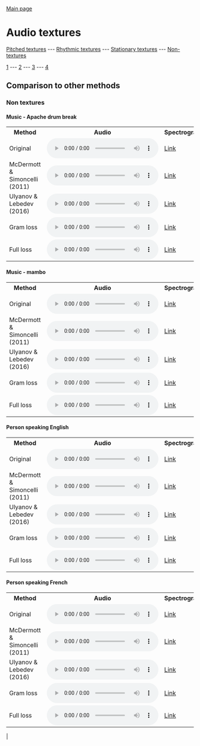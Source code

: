[Main page](README.md)

# Audio textures

[Pitched textures](/pitched_textures/1/index.md) --- [Rhythmic textures](/rhythmic_textures/1/index.md) --- [Stationary textures](/stationary_textures/1/index.md) --- [Non-textures](/non_textures/1/index.md)

[1](non_textures/1/index.md) --- [2](non_textures/2/index.md) --- [3](non_textures/3/index.md) --- [4](non_textures/4/index.md)

## Comparison to other methods

### Non textures

#### Music - Apache drum break

<center>
<table>

<tr>
  <th>Method</th>
  <th>Audio</th>
  <th>Spectrogram</th>
</tr>

<tr>
<td>Original</td>
<td>
  <audio controls>
    <source src="/assets/baselines/original/Music_-_Apache_drum_break.ogg">
    <source src="/assets/baselines/original/Music_-_Apache_drum_break.mp3">
    <source src="/assets/baselines/original/Music_-_Apache_drum_break.wav">
  </audio>
</td>
<td>
  <a href="/assets/baselines/original/Music_-_Apache_drum_break.png">Link</a>
</td>
</tr>

<tr>
<td>McDermott & Simoncelli (2011)</td>
<td>
  <audio controls>
    <source src="/assets/baselines/mcdermott/Music_-_Apache_drum_break.ogg">
    <source src="/assets/baselines/mcdermott/Music_-_Apache_drum_break.mp3">
    <source src="/assets/baselines/mcdermott/Music_-_Apache_drum_break.wav">
  </audio>
</td>
<td>
  <a href="/assets/baselines/mcdermott/Music_-_Apache_drum_break.png">Link</a>
</td>
</tr>

<tr>
<td>Ulyanov & Lebedev (2016)</td>
<td>
  <audio controls>
    <source src="/assets/baselines/ulyanov/Music_-_Apache_drum_break.ogg">
    <source src="/assets/baselines/ulyanov/Music_-_Apache_drum_break.mp3">
    <source src="/assets/baselines/ulyanov/Music_-_Apache_drum_break.wav">
  </audio>
</td>
<td>
  <a href="/assets/baselines/ulyanov/Music_-_Apache_drum_break.png">Link</a>
</td>
</tr>

<tr>
<td>Gram loss</td>
<td>
  <audio controls>
    <source src="/assets/baselines/gram/Music_-_Apache_drum_break.ogg">
    <source src="/assets/baselines/gram/Music_-_Apache_drum_break.mp3">
    <source src="/assets/baselines/gram/Music_-_Apache_drum_break.wav">
  </audio>
</td>
<td>
  <a href="/assets/baselines/gram/Music_-_Apache_drum_break.png">Link</a>
</td>
</tr>

<tr>
<td>Full loss</td>
<td>
  <audio controls>
    <source src="/assets/baselines/full_loss/Music_-_Apache_drum_break.ogg">
    <source src="/assets/baselines/full_loss/Music_-_Apache_drum_break.mp3">
    <source src="/assets/baselines/full_loss/Music_-_Apache_drum_break.wav">
  </audio>
</td>
<td>
  <a href="/assets/baselines/full_loss/Music_-_Apache_drum_break.png">Link</a>
</td>
</tr>

</table>
</center>

#### Music - mambo

<center>
<table>

<tr>
  <th>Method</th>
  <th>Audio</th>
  <th>Spectrogram</th>
</tr>

<tr>
<td>Original</td>
<td>
  <audio controls>
    <source src="/assets/baselines/original/Music_-_mambo.ogg">
    <source src="/assets/baselines/original/Music_-_mambo.mp3">
    <source src="/assets/baselines/original/Music_-_mambo.wav">
  </audio>
</td>
<td>
  <a href="/assets/baselines/original/Music_-_mambo.png">Link</a>
</td>
</tr>

<tr>
<td>McDermott & Simoncelli (2011)</td>
<td>
  <audio controls>
    <source src="/assets/baselines/mcdermott/Music_-_mambo.ogg">
    <source src="/assets/baselines/mcdermott/Music_-_mambo.mp3">
    <source src="/assets/baselines/mcdermott/Music_-_mambo.wav">
  </audio>
</td>
<td>
  <a href="/assets/baselines/mcdermott/Music_-_mambo.png">Link</a>
</td>
</tr>

<tr>
<td>Ulyanov & Lebedev (2016)</td>
<td>
  <audio controls>
    <source src="/assets/baselines/ulyanov/Music_-_mambo.ogg">
    <source src="/assets/baselines/ulyanov/Music_-_mambo.mp3">
    <source src="/assets/baselines/ulyanov/Music_-_mambo.wav">
  </audio>
</td>
<td>
  <a href="/assets/baselines/ulyanov/Music_-_mambo.png">Link</a>
</td>
</tr>

<tr>
<td>Gram loss</td>
<td>
  <audio controls>
    <source src="/assets/baselines/gram/Music_-_mambo.ogg">
    <source src="/assets/baselines/gram/Music_-_mambo.mp3">
    <source src="/assets/baselines/gram/Music_-_mambo.wav">
  </audio>
</td>
<td>
  <a href="/assets/baselines/gram/Music_-_mambo.png">Link</a>
</td>
</tr>

<tr>
<td>Full loss</td>
<td>
  <audio controls>
    <source src="/assets/baselines/full_loss/Music_-_mambo.ogg">
    <source src="/assets/baselines/full_loss/Music_-_mambo.mp3">
    <source src="/assets/baselines/full_loss/Music_-_mambo.wav">
  </audio>
</td>
<td>
  <a href="/assets/baselines/full_loss/Music_-_mambo.png">Link</a>
</td>
</tr>

</table>
</center>

#### Person speaking English

<center>
<table>

<tr>
  <th>Method</th>
  <th>Audio</th>
  <th>Spectrogram</th>
</tr>

<tr>
<td>Original</td>
<td>
  <audio controls>
    <source src="/assets/baselines/original/Person_speaking_English.ogg">
    <source src="/assets/baselines/original/Person_speaking_English.mp3">
    <source src="/assets/baselines/original/Person_speaking_English.wav">
  </audio>
</td>
<td>
  <a href="/assets/baselines/original/Person_speaking_English.png">Link</a>
</td>
</tr>

<tr>
<td>McDermott & Simoncelli (2011)</td>
<td>
  <audio controls>
    <source src="/assets/baselines/mcdermott/Person_speaking_English.ogg">
    <source src="/assets/baselines/mcdermott/Person_speaking_English.mp3">
    <source src="/assets/baselines/mcdermott/Person_speaking_English.wav">
  </audio>
</td>
<td>
  <a href="/assets/baselines/mcdermott/Person_speaking_English.png">Link</a>
</td>
</tr>

<tr>
<td>Ulyanov & Lebedev (2016)</td>
<td>
  <audio controls>
    <source src="/assets/baselines/ulyanov/Person_speaking_English.ogg">
    <source src="/assets/baselines/ulyanov/Person_speaking_English.mp3">
    <source src="/assets/baselines/ulyanov/Person_speaking_English.wav">
  </audio>
</td>
<td>
  <a href="/assets/baselines/ulyanov/Person_speaking_English.png">Link</a>
</td>
</tr>

<tr>
<td>Gram loss</td>
<td>
  <audio controls>
    <source src="/assets/baselines/gram/Person_speaking_English.ogg">
    <source src="/assets/baselines/gram/Person_speaking_English.mp3">
    <source src="/assets/baselines/gram/Person_speaking_English.wav">
  </audio>
</td>
<td>
  <a href="/assets/baselines/gram/Person_speaking_English.png">Link</a>
</td>
</tr>

<tr>
<td>Full loss</td>
<td>
  <audio controls>
    <source src="/assets/baselines/full_loss/Person_speaking_English.ogg">
    <source src="/assets/baselines/full_loss/Person_speaking_English.mp3">
    <source src="/assets/baselines/full_loss/Person_speaking_English.wav">
  </audio>
</td>
<td>
  <a href="/assets/baselines/full_loss/Person_speaking_English.png">Link</a>
</td>
</tr>

</table>
</center>

#### Person speaking French

<center>
<table>

<tr>
  <th>Method</th>
  <th>Audio</th>
  <th>Spectrogram</th>
</tr>

<tr>
<td>Original</td>
<td>
  <audio controls>
    <source src="/assets/baselines/original/Person_speaking_French.ogg">
    <source src="/assets/baselines/original/Person_speaking_French.mp3">
    <source src="/assets/baselines/original/Person_speaking_French.wav">
  </audio>
</td>
<td>
  <a href="/assets/baselines/original/Person_speaking_French.png">Link</a>
</td>
</tr>

<tr>
<td>McDermott & Simoncelli (2011)</td>
<td>
  <audio controls>
    <source src="/assets/baselines/mcdermott/Person_speaking_French.ogg">
    <source src="/assets/baselines/mcdermott/Person_speaking_French.mp3">
    <source src="/assets/baselines/mcdermott/Person_speaking_French.wav">
  </audio>
</td>
<td>
  <a href="/assets/baselines/mcdermott/Person_speaking_French.png">Link</a>
</td>
</tr>

<tr>
<td>Ulyanov & Lebedev (2016)</td>
<td>
  <audio controls>
    <source src="/assets/baselines/ulyanov/Person_speaking_French.ogg">
    <source src="/assets/baselines/ulyanov/Person_speaking_French.mp3">
    <source src="/assets/baselines/ulyanov/Person_speaking_French.wav">
  </audio>
</td>
<td>
  <a href="/assets/baselines/ulyanov/Person_speaking_French.png">Link</a>
</td>
</tr>

<tr>
<td>Gram loss</td>
<td>
  <audio controls>
    <source src="/assets/baselines/gram/Person_speaking_French.ogg">
    <source src="/assets/baselines/gram/Person_speaking_French.mp3">
    <source src="/assets/baselines/gram/Person_speaking_French.wav">
  </audio>
</td>
<td>
  <a href="/assets/baselines/gram/Person_speaking_French.png">Link</a>
</td>
</tr>

<tr>
<td>Full loss</td>
<td>
  <audio controls>
    <source src="/assets/baselines/full_loss/Person_speaking_French.ogg">
    <source src="/assets/baselines/full_loss/Person_speaking_French.mp3">
    <source src="/assets/baselines/full_loss/Person_speaking_French.wav">
  </audio>
</td>
<td>
  <a href="/assets/baselines/full_loss/Person_speaking_French.png">Link</a>
</td>
</tr>

</table>
</center>

 | 